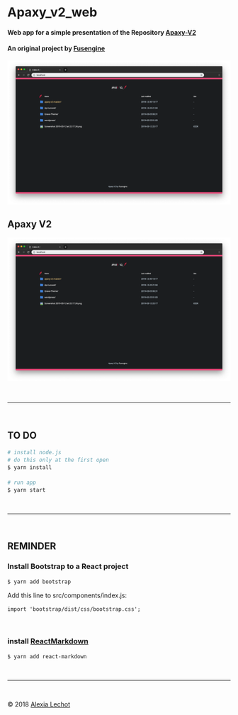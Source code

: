 # Apaxy_v2_web

#### Web app for a simple presentation of the Repository [Apaxy-V2](https://github.com/fusengine/apaxy-v2) 
#### An original project by [Fusengine](https://fusengine.ch)

![Screenshot](ApaxyApp/src/images/screenshot/ScreenshotApaxy.png)

## Apaxy V2
![Screenshot](apaxyApp/src/images/screenshot/ScreenshotApaxy.png)

<br><hr><br>

## TO DO
```sh
# install node.js 
# do this only at the first open
$ yarn install 

# run app
$ yarn start 
```
<br><hr><br>

## REMINDER
### Install Bootstrap to a React project

```sh
$ yarn add bootstrap 
```

Add this line to src/components/index.js:
```html
import 'bootstrap/dist/css/bootstrap.css';
```
<br>

### install [ReactMarkdown](https://github.com/rexxars/react-markdown)
```sh
$ yarn add react-markdown
```
<br><hr><br>

&copy; 2018 [Alexia Lechot](https://uxmilk.co)

